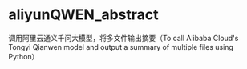 # aliyunQWEN_abstract
调用阿里云通义千问大模型，将多文件输出摘要（To call Alibaba Cloud's Tongyi Qianwen model and output a summary of multiple files using Python）
